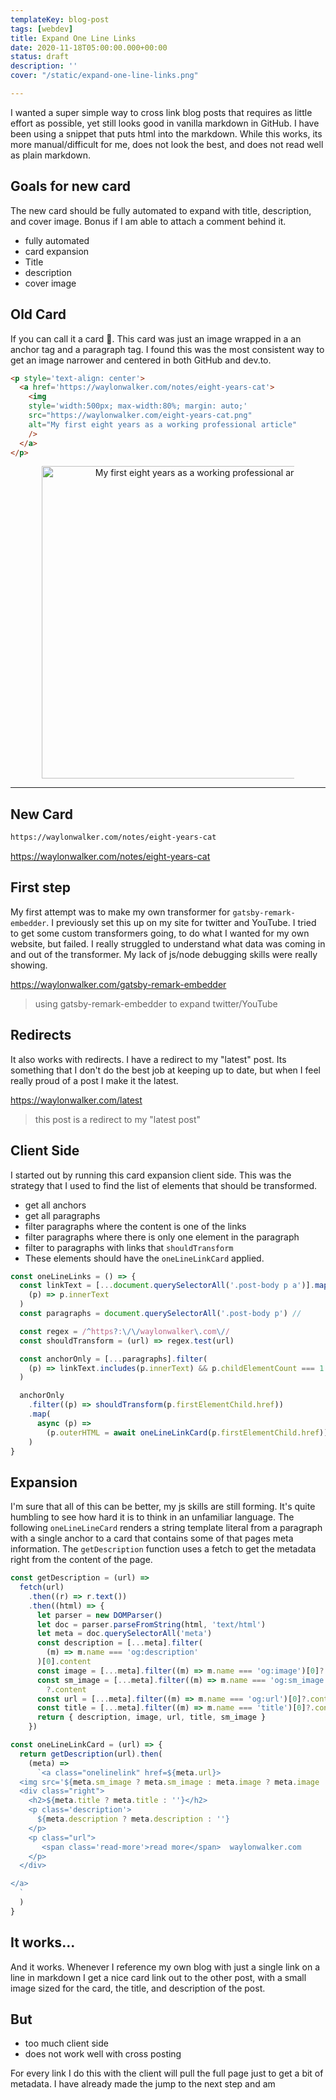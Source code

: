 ```yaml
---
templateKey: blog-post
tags: [webdev]
title: Expand One Line Links
date: 2020-11-18T05:00:00.000+00:00
status: draft
description: ''
cover: "/static/expand-one-line-links.png"

---
```


I wanted a super simple way to cross link blog posts that requires as little
effort as possible, yet still looks good in vanilla markdown in GitHub.  I have
been using a snippet that puts html into the markdown.  While this works, its
more manual/difficult for me, does not look the best, and does not read well as
plain markdown.



## Goals for new card

The new card should be fully automated to expand with title, description, and
cover image.  Bonus if I am able to attach a comment behind it.

* fully automated
* card expansion
* Title
* description
* cover image

## Old Card

If you can call it a card 🤣.  This card was just an image wrapped in a an
anchor tag and a paragraph tag.  I found this was the most consistent way to
get an image narrower and centered in both GitHub and dev.to.

``` html
<p style='text-align: center'>
  <a href='https://waylonwalker.com/notes/eight-years-cat'>
    <img
    style='width:500px; max-width:80%; margin: auto;'
    src="https://waylonwalker.com/eight-years-cat.png"
    alt="My first eight years as a working professional article"
    />
  </a>
</p>
```

<p style='text-align: center'>
  <a href='https://waylonwalker.com/notes/eight-years-cat'>
    <img
    style='width:500px; max-width:80%; margin: auto;'
    src="https://waylonwalker.com/eight-years-cat.png"
    alt="My first eight years as a working professional article"
    />
  </a>
</p>

---

## New Card

``` markdown
https://waylonwalker.com/notes/eight-years-cat
```

https://waylonwalker.com/notes/eight-years-cat

## First step

My first attempt was to make my own transformer for `gatsby-remark-embedder`.
I previously set this up on my site for twitter and YouTube.  I tried to get
some custom transformers going, to do what I wanted for my own website, but
failed.  I really struggled to understand what data was coming in and out of
the transformer.  My lack of js/node debugging skills were really showing.

https://waylonwalker.com/gatsby-remark-embedder

> using gatsby-remark-embedder to expand twitter/YouTube

## Redirects

It also works with redirects. I have a redirect to my "latest" post.  Its
something that I don't do the best job at keeping up to date, but when I feel
really proud of a post I make it the latest.


https://waylonwalker.com/latest

> this post is a redirect to my "latest post"

## Client Side

I started out by running this card expansion client side. This was the strategy
that I used to find the list of elements that should be transformed.

* get all anchors
* get all paragraphs
* filter paragraphs where the content is one of the links
* filter paragraphs where there is only one element in the paragraph
* filter to paragraphs with links that `shouldTransform`
* These elements should have the `oneLineLinkCard` applied.

``` javascript
const oneLineLinks = () => {
  const linkText = [...document.querySelectorAll('.post-body p a')].map(
    (p) => p.innerText
  )
  const paragraphs = document.querySelectorAll('.post-body p') //

  const regex = /^https?:\/\/waylonwalker\.com\//
  const shouldTransform = (url) => regex.test(url)

  const anchorOnly = [...paragraphs].filter(
    (p) => linkText.includes(p.innerText) && p.childElementCount === 1
  )

  anchorOnly
    .filter((p) => shouldTransform(p.firstElementChild.href))
    .map(
      async (p) =>
        (p.outerHTML = await oneLineLinkCard(p.firstElementChild.href))
    )
}
```

## Expansion

I'm sure that all of this can be better, my js skills are still forming.  It's
quite humbling to see how hard it is to think in an unfamiliar language.  The
following `oneLineLineCard` renders a string template literal from a paragraph
with a single anchor to a card that contains some of that pages meta
information.  The `getDescription` function uses a fetch to get the metadata
right from the content of the page.

``` javascript
const getDescription = (url) =>
  fetch(url)
    .then((r) => r.text())
    .then((html) => {
      let parser = new DOMParser()
      let doc = parser.parseFromString(html, 'text/html')
      let meta = doc.querySelectorAll('meta')
      const description = [...meta].filter(
        (m) => m.name === 'og:description'
      )[0].content
      const image = [...meta].filter((m) => m.name === 'og:image')[0]?.content
      const sm_image = [...meta].filter((m) => m.name === 'og:sm_image')[0]
        ?.content
      const url = [...meta].filter((m) => m.name === 'og:url')[0]?.content
      const title = [...meta].filter((m) => m.name === 'title')[0]?.content
      return { description, image, url, title, sm_image }
    })

const oneLineLinkCard = (url) => {
  return getDescription(url).then(
    (meta) =>
      `<a class="onelinelink" href=${meta.url}>
  <img src='${meta.sm_image ? meta.sm_image : meta.image ? meta.image : ''}' >
  <div class="right">
    <h2>${meta.title ? meta.title : ''}</h2>
    <p class='description'>
      ${meta.description ? meta.description : ''}
    </p>
    <p class="url">
       <span class='read-more'>read more</span>  waylonwalker.com
    </p>
  </div>

</a>
  `
  )
}
```

## It works...

And it works.  Whenever I reference my own blog with just a single link on a
line in markdown I get a nice card link out to the other post, with a small
image sized for the card, the title, and description of the post.


## But

* too much client side
* does not work well with cross posting

For every link I do this with the client will pull the full page just to get a
bit of metadata.  I have already made the jump to the next step and am 
